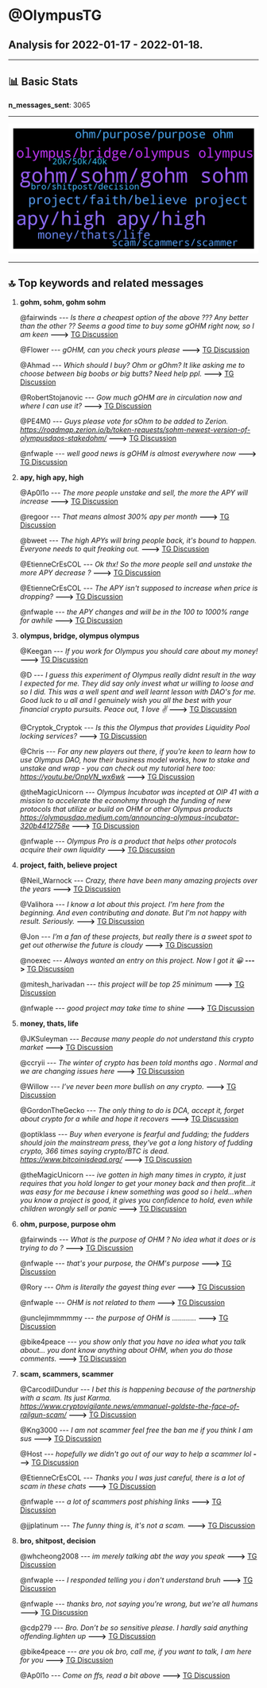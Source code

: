 # **@OlympusTG**
 ## Analysis for **2022-01-17** - **2022-01-18**.

---

## 📊 **Basic Stats**

**n_messages_sent**: 3065

---
![wordcloud](OlympusTG_1Days_wordcloud.png)

---


## 🔝 **Top keywords and related messages**

1. **gohm, sohm, gohm sohm**

    @fairwinds --- *Is there a cheapest option of the above ??? Any better than the other ?? Seems a good time to buy some gOHM right now, so I am keen* **--->** [TG Discussion](https://t.me/OlympusTG/156275)

    @Flower --- *gOHM, can you check yours please* **--->** [TG Discussion](https://t.me/OlympusTG/157913)

    @Ahmad --- *Which should I buy? Ohm or gOhm? It like asking me to choose between big boobs or big butts? Need help ppl.* **--->** [TG Discussion](https://t.me/OlympusTG/153306)

    @RobertStojanovic --- *Gow much gOHM are in circulation now and where I can use it?* **--->** [TG Discussion](https://t.me/OlympusTG/154610)

    @PE4M0 --- *Guys please vote for sOhm to be added to Zerion. https://roadmap.zerion.io/b/token-requests/sohm-newest-version-of-olympusdaos-stakedohm/* **--->** [TG Discussion](https://t.me/OlympusTG/156547)

    @nfwaple --- *well good news is gOHM is almost everywhere now* **--->** [TG Discussion](https://t.me/OlympusTG/155284)

2. **apy, high apy, high**

    @Ap0l1o --- *The more people unstake and sell, the more the APY will increase* **--->** [TG Discussion](https://t.me/OlympusTG/156639)

    @regoor --- *That means almost 300% apy per month* **--->** [TG Discussion](https://t.me/OlympusTG/155905)

    @bweet --- *The high APYs will bring people back, it's bound to happen. Everyone needs to quit freaking out.* **--->** [TG Discussion](https://t.me/OlympusTG/156677)

    @EtienneCrEsCOL --- *Ok thx! So the more people sell and unstake the more APY decrease ?* **--->** [TG Discussion](https://t.me/OlympusTG/156629)

    @EtienneCrEsCOL --- *The APY isn't supposed to increase when price is dropping?* **--->** [TG Discussion](https://t.me/OlympusTG/156618)

    @nfwaple --- *the APY changes and will be in the 100 to 1000% range for awhile* **--->** [TG Discussion](https://t.me/OlympusTG/155614)

3. **olympus, bridge, olympus olympus**

    @Keegan --- *If you work for Olympus you should care about my money!* **--->** [TG Discussion](https://t.me/OlympusTG/153056)

    @D --- *I guess this experiment of Olympus really didnt result in the way I expected for me. They did say only invest what ur willing to loose and so I did. This was a well spent and well learnt lesson with DAO's for me. Good luck to u all and I genuinely wish you all the best with your financial crypto pursuits. Peace out, 1 love ✌* **--->** [TG Discussion](https://t.me/OlympusTG/156995)

    @Cryptok_Cryptok --- *Is this the Olympus that provides Liquidity Pool locking services?* **--->** [TG Discussion](https://t.me/OlympusTG/155860)

    @Chris --- *For any new players out there, if you're keen to learn how to use Olympus DAO, how their business model works, how to stake and unstake and wrap - you can check out my tutorial here too: https://youtu.be/OnpVN_wx6wk* **--->** [TG Discussion](https://t.me/OlympusTG/155865)

    @theMagicUnicorn --- *Olympus Incubator was incepted at OIP 41  with a mission to accelerate the econohmy through the funding of new  protocols that utilize or build on OHM or other Olympus products   https://olympusdao.medium.com/announcing-olympus-incubator-320b4412758e* **--->** [TG Discussion](https://t.me/OlympusTG/157646)

    @nfwaple --- *Olympus Pro is a product that helps other protocols acquire their own liquidity* **--->** [TG Discussion](https://t.me/OlympusTG/153574)

4. **project, faith, believe project**

    @Neil_Warnock --- *Crazy, there have been many amazing projects over the years* **--->** [TG Discussion](https://t.me/OlympusTG/157537)

    @Valihora --- *I know a lot about this project. I'm here from the beginning. And even contributing and donate. But I'm not happy with result. Seriously.* **--->** [TG Discussion](https://t.me/OlympusTG/154911)

    @Jon --- *I’m a fan of these projects, but really there is a sweet spot to get out otherwise the future is cloudy* **--->** [TG Discussion](https://t.me/OlympusTG/152761)

    @noexec --- *Always wanted an entry on this project. Now I got it 😀* **--->** [TG Discussion](https://t.me/OlympusTG/158124)

    @mitesh_harivadan --- *this project will be top 25 minimum* **--->** [TG Discussion](https://t.me/OlympusTG/156209)

    @nfwaple --- *good project may take time to shine* **--->** [TG Discussion](https://t.me/OlympusTG/153403)

5. **money, thats, life**

    @JKSuleyman --- *Because many people do not understand this crypto market* **--->** [TG Discussion](https://t.me/OlympusTG/152165)

    @ccryii --- *The winter of crypto has been told months ago . Normal and we are changing issues here* **--->** [TG Discussion](https://t.me/OlympusTG/152324)

    @Willow --- *I’ve never been more bullish on any crypto.* **--->** [TG Discussion](https://t.me/OlympusTG/157532)

    @GordonTheGecko --- *The only thing to do is DCA, accept it, forget about crypto for a while and hope it recovers* **--->** [TG Discussion](https://t.me/OlympusTG/157680)

    @optiklass --- *Buy when everyone is fearful and fudding; the fudders should join the mainstream press, they've got a long history of fudding crypto, 366 times saying crypto/BTC is dead. https://www.bitcoinisdead.org/* **--->** [TG Discussion](https://t.me/OlympusTG/152238)

    @theMagicUnicorn --- *ive gotten in high many times in crypto, it just requires that you hold longer to get your money back and then profit...it was easy for me because i knew something was good so i held...when you know a project is good, it gives you confidence to hold, even while children wrongly sell or panic* **--->** [TG Discussion](https://t.me/OlympusTG/152568)

6. **ohm, purpose, purpose ohm**

    @fairwinds --- *What is the purpose of OHM ? No idea what it does or is trying to do ?* **--->** [TG Discussion](https://t.me/OlympusTG/155932)

    @nfwaple --- *that's your purpose, the OHM's purpose* **--->** [TG Discussion](https://t.me/OlympusTG/155942)

    @Rory --- *Ohm is literally the gayest thing ever* **--->** [TG Discussion](https://t.me/OlympusTG/152583)

    @nfwaple --- *OHM is not related to them* **--->** [TG Discussion](https://t.me/OlympusTG/153719)

    @unclejimmmmmy --- *the purpose of OHM is ............* **--->** [TG Discussion](https://t.me/OlympusTG/155945)

    @bike4peace --- *you show only that you have no idea what you talk about... you dont know anything about OHM, when you do those comments.* **--->** [TG Discussion](https://t.me/OlympusTG/154862)

7. **scam, scammers, scammer**

    @CarcodilDundur --- *I bet this is happening because of the partnership with a scam. Its just Karma.  https://www.cryptovigilante.news/emmanuel-goldste-the-face-of-railgun-scam/* **--->** [TG Discussion](https://t.me/OlympusTG/153654)

    @Kng3000 --- *I am not scammer feel free the ban me if you think I am sus* **--->** [TG Discussion](https://t.me/OlympusTG/156878)

    @Host --- *hopefully we didn't go out of our way to help a scammer lol* **--->** [TG Discussion](https://t.me/OlympusTG/157503)

    @EtienneCrEsCOL --- *Thanks you I was just careful, there is a lot of scam in these chats* **--->** [TG Discussion](https://t.me/OlympusTG/156756)

    @nfwaple --- *a lot of scammers post phishing links* **--->** [TG Discussion](https://t.me/OlympusTG/153707)

    @jjplatinum --- *The funny thing is, it's not a scam.* **--->** [TG Discussion](https://t.me/OlympusTG/156577)

8. **bro, shitpost, decision**

    @whcheong2008 --- *im merely talking abt the way you speak* **--->** [TG Discussion](https://t.me/OlympusTG/155070)

    @nfwaple --- *I responded telling you i don't understand bruh* **--->** [TG Discussion](https://t.me/OlympusTG/154294)

    @nfwaple --- *thanks bro, not saying you're wrong, but we're all humans* **--->** [TG Discussion](https://t.me/OlympusTG/155061)

    @cdp279 --- *Bro. Don’t be so sensitive please. I hardly said anything offending.lighten up* **--->** [TG Discussion](https://t.me/OlympusTG/152644)

    @bike4peace --- *are you ok bro, call me, if you want to talk, I am here for you* **--->** [TG Discussion](https://t.me/OlympusTG/154701)

    @Ap0l1o --- *Come on ffs, read a bit above* **--->** [TG Discussion](https://t.me/OlympusTG/153317)

